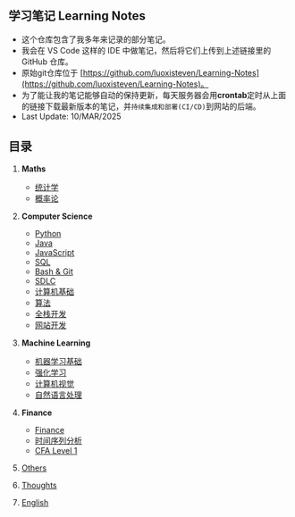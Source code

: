 ## 学习笔记 Learning Notes
- 这个仓库包含了我多年来记录的部分笔记。
- 我会在 VS Code 这样的 IDE 中做笔记，然后将它们上传到上述链接里的 GitHub 仓库。
- 原始git仓库位于 [https://github.com/luoxisteven/Learning-Notes](https://github.com/luoxisteven/Learning-Notes)。
- 为了能让我的笔记能够自动的保持更新，每天服务器会用**crontab**定时从上面的链接下载最新版本的笔记，并`持续集成和部署(CI/CD)`到网站的后端。
- Last Update: 10/MAR/2025

## 目录
1) **Maths**
    - [统计学](notes-cn/Statistics.md)
    - [概率论](notes-cn/Probability.md)

2) **Computer Science**
    - [Python](notes-cn/Python.md)
    - [Java](notes-cn/Java.md)
    - [JavaScript](notes-cn/JavaScript.md)
    - [SQL](notes-cn/SQL.md)
    - [Bash & Git](notes-cn/bash-git.md)
    - [SDLC](notes-cn/SDLC.md)
    - [计算机基础](notes-cn/cs-basic.md)
    - [算法](notes-cn/Algorithms.md)
    - [全栈开发](notes-cn/Full-stack.md)
    - [网站开发](notes-cn/Web.md)

3) **Machine Learning**
    - [机器学习基础](notes-cn/Machine%20Learning.md)
    - [强化学习](notes-cn/Reinforcement%20Learning.md)
    - [计算机视觉](notes-cn/CV.md)
    - [自然语言处理](notes-cn/NLP.md)

4) **Finance**
    - [Finance](notes-cn/Finance.md)
    - [时间序列分析](notes-cn/Time%20Series%20Analysis.md)
    - [CFA Level 1](https://github.com/luoxisteven/Learning-Notes/tree/main/CFA%20Level%201)

5) [Others](notes-en/Others.md)
6) [Thoughts](notes-en/Thoughts.md)
7) [English](notes-cn/English.md)